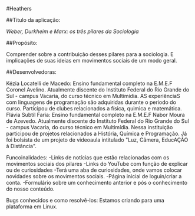 #Heathers

##Titulo da aplicação:

*Weber, Durkheim e Marx: os três pilares da Sociologia*

##Propósito:

Comprender sobre a contribuição desses pilares para a sociologia. E implicações de suas ideias em movimentos sociais de um modo geral.

##Desenvolvedoras:

Kézia Locatelli de Macedo: Ensino fundamental completo na E.M.E.F Coronel Avelino. Atualmente discente do Instituto Federal do Rio Grande do Sul - campus Vacaria, do curso técnico em Multimídia. AS experiênciaS com linguagens de programação são adquiridas durante o periodo do curso. Participou de clubes relacionados a física, quimica e matemática.
Flávia Subtil Faria: Ensino fundamental completo na E.M.E.F Nabor Moura de Azevedo. Atualmente discente do Instituto Federal do Rio Grande do Sul - campus Vacaria, do curso técnico em Multimídia. Nessa instituição participou de projetos relacionados a História, Química e Programação. Já foi bolsista de um projeto de videoaula intitulado "Luz, Câmera, EducAÇÃO à Distância".

Funcoinalidades: 
-Links de notícias que estão relacionadas com os movimentos sociais dos pilares
-Links do YouTube com função de explicar ou de curiosidades
-Terá uma aba de curiosidades, onde vamos colocar novidades sobre os movimentos sociais.
-Página inicial de loguin/criar a conta.
-Formulário sobre um conhecimento anterior e pós o conhecimento do nosso conteúdo.


Bugs conhecidos e como resolvê-los:
Estamos criando para uma plataforma em Linux.  
